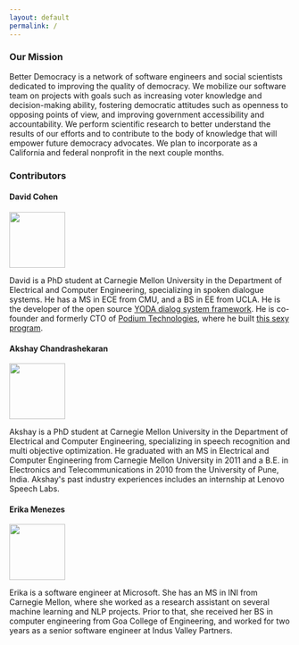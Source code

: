 ```yaml
---
layout: default
permalink: /
---
```


### Our Mission

Better Democracy is a network of software engineers and social scientists dedicated to improving the quality of democracy. 
We mobilize our software team on projects with goals such as increasing voter knowledge and decision-making ability, fostering democratic attitudes such as openness to opposing points of view, and improving government accessibility and accountability.
We perform scientific research to better understand the results of our efforts and to contribute to the body of knowledge that will empower future democracy advocates.
We plan to incorporate as a California and federal nonprofit in the next couple months.

### Contributors

#### David Cohen

<img src="https://avatars2.githubusercontent.com/u/1332401?v=3&s=466" height='100'>

David is a PhD student at Carnegie Mellon University in the Department of Electrical and Computer Engineering, specializing in spoken dialogue systems.
He has a MS in ECE from CMU, and a BS in EE from UCLA.
He is the developer of the open source [YODA dialog system framework](http://davidogbodfog.bitbucket.org/yoda/project.html). 
He is co-founder and formerly CTO of [Podium Technologies](podiumtech.co), where he built [this sexy program](https://youtu.be/2VefoN76h2M).

#### Akshay Chandrashekaran

<img src="https://users.ece.cmu.edu/~akshayc/files/avatar.jpg" height='100'>

Akshay is a PhD student at Carnegie Mellon University in the Department of Electrical and Computer Engineering, specializing in speech recognition and multi objective optimization. 
He graduated with an MS in Electrical and Computer Engineering from Carnegie Mellon University in 2011 and a B.E. in Electronics and Telecommunications in 2010 from the University of Pune, India. 
Akshay's past industry experiences includes an internship at Lenovo Speech Labs. 


#### Erika Menezes

<img src="https://avatars3.githubusercontent.com/u/9581213?v=3&s=466" height='100'>

Erika is a software engineer at Microsoft.
She has an MS in INI from Carnegie Mellon, where she worked as a research assistant on several machine learning and NLP projects.
Prior to that, she received her BS in computer engineering from Goa College of Engineering, and worked for two years as a senior software engineer at Indus Valley Partners.
